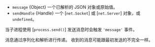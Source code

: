 <!-- YAML
added: v0.5.9
-->

* `message` {Object} 一个已解析的 JSON 对象或原始值。
* `sendHandle` {Handle} 一个 [`net.Socket`] 或 [`net.Server`] 对象，或 `undefined`。

当子进程使用 [`process.send()`] 发送消息时会触发 `'message'` 事件。

消息通过序列化和解析进行传递。
收到的消息可能跟最初发送的不完全一样。

